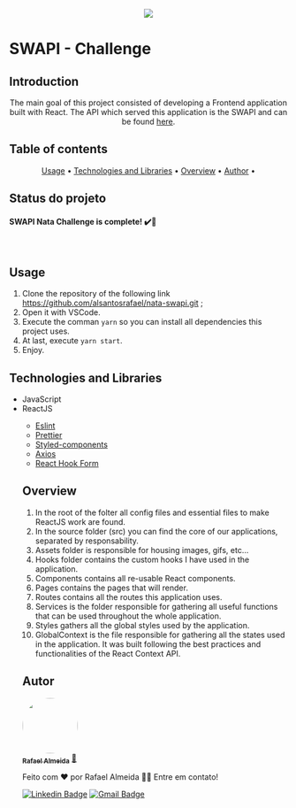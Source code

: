 <p align="center">
   <img src="https://cdn-content.talentbrand.com.br/companies/329/w512h140/41b3b5128d7ce2e91f31e5be99dda3d3b90c0cfc.png?1575473585" />
</p>

SWAPI - Challenge
================= 

Introduction
---
<p align="center">The main goal of this project consisted of developing a Frontend application built with React. The API which served this application is the SWAPI and can be found <a href="https://swapi.dev/">here</a>.<p>


Table of contents
---
<p align="center">
 <a href="#usage">Usage</a> •
 <a href="#techs">Technologies and Libraries</a> •
 <a href="#overview">Overview</a> •
 <a href="#autor">Author</a> •
</p>

Status do projeto
---
<h4> 
	SWAPI Nata Challenge is complete! ✔️🚀
</h4> <br>

Usage
---
1. Clone the repository of the following link https://github.com/alsantosrafael/nata-swapi.git ;
2. Open it with VSCode.
3. Execute the comman ```yarn``` so you can install all dependencies this project uses.
6. At last, execute ```yarn start```.
7. Enjoy.


Technologies and Libraries
---
<ul>
  <li>JavaScript</li>
  <li>ReactJS</li>
    <ul>
    <li><a href="https://www.npmjs.com/package/eslint" target="_blank">Eslint</a></li>
    <li><a href="https://www.npmjs.com/package/prettier" target="_blank">Prettier</a></li>
    <li><a href="https://styled-components.com/" target="_blank">Styled-components</a></li>
    <li><a href="https://www.npmjs.com/package/axios" target="_blank">Axios</a></li>
    <li><a href="https://react-hook-form.com/" target="_blank">React Hook Form</a></li>
      
      
</ul>

Overview
---
1. In the root of the folter all config files and essential files to make ReactJS work are found.
2. In the source folder (src)  you can find the core of our applications, separated by responsability.
3. Assets folder is responsible for housing images, gifs, etc...
4. Hooks folder contains the custom hooks I have used in the application.
5. Components contains all re-usable React components.
6. Pages contains the pages that will render.
7. Routes contains all the routes this application uses.
8. Services is the folder responsible for gathering all useful functions that can be used throughout the whole application.
9. Styles gathers all the global styles used by the application.
10. GlobalContext is the file responsible for gathering all the states used in the application. It was built following the best practices and functionalities of the React Context API.


Autor
---

<a href="https://github.com/alsantosrafael/">
 <img style="border-radius: 50%;" src="https://avatars1.githubusercontent.com/u/60659321?s=460&u=f7b85d61e01a491287fce14c7e9bc0ee74475cc8&v=4" width="100px;" alt=""/>
 <br />
 <sub><b>Rafael Almeida</b></sub></a> <a href="https://github.com/alsantosrafael" title="Github">🚀</a>


Feito com ❤️ por Rafael Almeida 👋🏽 Entre em contato!

 [![Linkedin Badge](https://img.shields.io/badge/-Rafael-blue?style=flat-square&logo=Linkedin&logoColor=white&link=https://www.linkedin.com/in/rafaalms/)](https://www.linkedin.com/in/rafaalms/) 
[![Gmail Badge](https://img.shields.io/badge/-rafael.profeng@gmail.com-c14438?style=flat-square&logo=Gmail&logoColor=white&link=mailto:rafael.profeng@gmail.com)](mailto:rafael.profeng@gmail.com)
